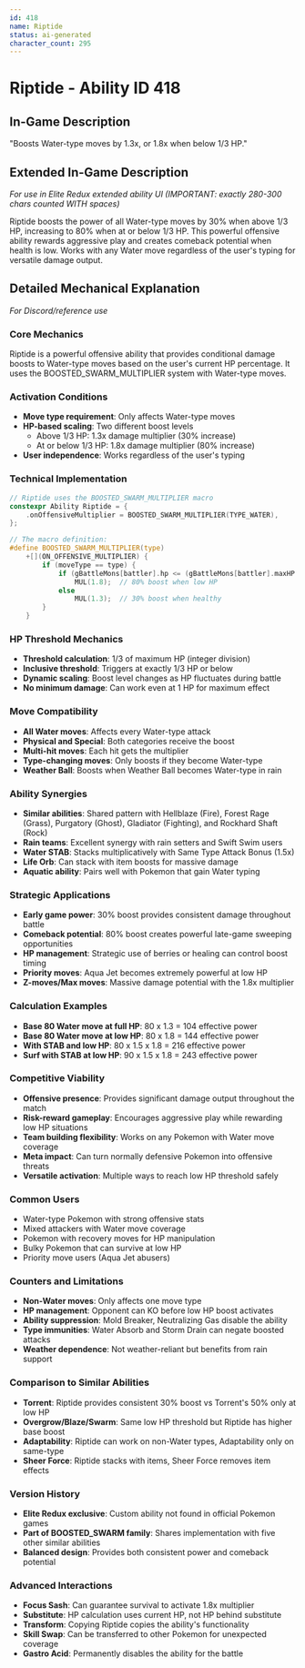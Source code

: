 ```yaml
---
id: 418
name: Riptide
status: ai-generated
character_count: 295
---
```


# Riptide - Ability ID 418

## In-Game Description
"Boosts Water-type moves by 1.3x, or 1.8x when below 1/3 HP."

## Extended In-Game Description
*For use in Elite Redux extended ability UI (IMPORTANT: exactly 280-300 chars counted WITH spaces)*

Riptide boosts the power of all Water-type moves by 30% when above 1/3 HP, increasing to 80% when at or below 1/3 HP. This powerful offensive ability rewards aggressive play and creates comeback potential when health is low. Works with any Water move regardless of the user's typing for versatile damage output.

## Detailed Mechanical Explanation
*For Discord/reference use*

### Core Mechanics
Riptide is a powerful offensive ability that provides conditional damage boosts to Water-type moves based on the user's current HP percentage. It uses the BOOSTED_SWARM_MULTIPLIER system with Water-type moves.

### Activation Conditions
- **Move type requirement**: Only affects Water-type moves
- **HP-based scaling**: Two different boost levels
  - Above 1/3 HP: 1.3x damage multiplier (30% increase)
  - At or below 1/3 HP: 1.8x damage multiplier (80% increase)
- **User independence**: Works regardless of the user's typing

### Technical Implementation
```c
// Riptide uses the BOOSTED_SWARM_MULTIPLIER macro
constexpr Ability Riptide = {
    .onOffensiveMultiplier = BOOSTED_SWARM_MULTIPLIER(TYPE_WATER),
};

// The macro definition:
#define BOOSTED_SWARM_MULTIPLIER(type)
    +[](ON_OFFENSIVE_MULTIPLIER) {
        if (moveType == type) {
            if (gBattleMons[battler].hp <= (gBattleMons[battler].maxHP / 3))
                MUL(1.8);  // 80% boost when low HP
            else
                MUL(1.3);  // 30% boost when healthy
        }
    }
```

### HP Threshold Mechanics
- **Threshold calculation**: 1/3 of maximum HP (integer division)
- **Inclusive threshold**: Triggers at exactly 1/3 HP or below
- **Dynamic scaling**: Boost level changes as HP fluctuates during battle
- **No minimum damage**: Can work even at 1 HP for maximum effect

### Move Compatibility
- **All Water moves**: Affects every Water-type attack
- **Physical and Special**: Both categories receive the boost
- **Multi-hit moves**: Each hit gets the multiplier
- **Type-changing moves**: Only boosts if they become Water-type
- **Weather Ball**: Boosts when Weather Ball becomes Water-type in rain

### Ability Synergies
- **Similar abilities**: Shared pattern with Hellblaze (Fire), Forest Rage (Grass), Purgatory (Ghost), Gladiator (Fighting), and Rockhard Shaft (Rock)
- **Rain teams**: Excellent synergy with rain setters and Swift Swim users
- **Water STAB**: Stacks multiplicatively with Same Type Attack Bonus (1.5x)
- **Life Orb**: Can stack with item boosts for massive damage
- **Aquatic ability**: Pairs well with Pokemon that gain Water typing

### Strategic Applications
- **Early game power**: 30% boost provides consistent damage throughout battle
- **Comeback potential**: 80% boost creates powerful late-game sweeping opportunities
- **HP management**: Strategic use of berries or healing can control boost timing
- **Priority moves**: Aqua Jet becomes extremely powerful at low HP
- **Z-moves/Max moves**: Massive damage potential with the 1.8x multiplier

### Calculation Examples
- **Base 80 Water move at full HP**: 80 x 1.3 = 104 effective power
- **Base 80 Water move at low HP**: 80 x 1.8 = 144 effective power
- **With STAB and low HP**: 80 x 1.5 x 1.8 = 216 effective power
- **Surf with STAB at low HP**: 90 x 1.5 x 1.8 = 243 effective power

### Competitive Viability
- **Offensive presence**: Provides significant damage output throughout the match
- **Risk-reward gameplay**: Encourages aggressive play while rewarding low HP situations
- **Team building flexibility**: Works on any Pokemon with Water move coverage
- **Meta impact**: Can turn normally defensive Pokemon into offensive threats
- **Versatile activation**: Multiple ways to reach low HP threshold safely

### Common Users
- Water-type Pokemon with strong offensive stats
- Mixed attackers with Water move coverage
- Pokemon with recovery moves for HP manipulation
- Bulky Pokemon that can survive at low HP
- Priority move users (Aqua Jet abusers)

### Counters and Limitations
- **Non-Water moves**: Only affects one move type
- **HP management**: Opponent can KO before low HP boost activates
- **Ability suppression**: Mold Breaker, Neutralizing Gas disable the ability
- **Type immunities**: Water Absorb and Storm Drain can negate boosted attacks
- **Weather dependence**: Not weather-reliant but benefits from rain support

### Comparison to Similar Abilities
- **Torrent**: Riptide provides consistent 30% boost vs Torrent's 50% only at low HP
- **Overgrow/Blaze/Swarm**: Same low HP threshold but Riptide has higher base boost
- **Adaptability**: Riptide can work on non-Water types, Adaptability only on same-type
- **Sheer Force**: Riptide stacks with items, Sheer Force removes item effects

### Version History
- **Elite Redux exclusive**: Custom ability not found in official Pokemon games
- **Part of BOOSTED_SWARM family**: Shares implementation with five other similar abilities
- **Balanced design**: Provides both consistent power and comeback potential

### Advanced Interactions
- **Focus Sash**: Can guarantee survival to activate 1.8x multiplier
- **Substitute**: HP calculation uses current HP, not HP behind substitute
- **Transform**: Copying Riptide copies the ability's functionality
- **Skill Swap**: Can be transferred to other Pokemon for unexpected coverage
- **Gastro Acid**: Permanently disables the ability for the battle
